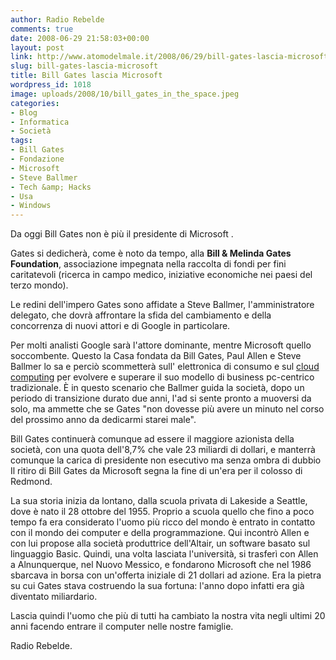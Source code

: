 ```yaml
---
author: Radio Rebelde
comments: true
date: 2008-06-29 21:58:03+00:00
layout: post
link: http://www.atomodelmale.it/2008/06/29/bill-gates-lascia-microsoft/
slug: bill-gates-lascia-microsoft
title: Bill Gates lascia Microsoft
wordpress_id: 1018
image: uploads/2008/10/bill_gates_in_the_space.jpeg
categories:
- Blog
- Informatica
- Società
tags:
- Bill Gates
- Fondazione
- Microsoft
- Steve Ballmer
- Tech &amp; Hacks
- Usa
- Windows
---
```


Da oggi Bill Gates non è più il presidente di Microsoft .

Gates si dedicherà, come è noto da tempo, alla **Bill & Melinda Gates Foundation**, associazione impegnata nella raccolta di fondi per fini caritatevoli (ricerca in campo medico, iniziative economiche nei paesi del terzo mondo).

Le redini dell'impero Gates sono affidate a Steve Ballmer, l'amministratore delegato, che dovrà affrontare la sfida del cambiamento e della concorrenza di nuovi attori e di Google in particolare.

Per molti analisti Google sarà  l'attore dominante, mentre Microsoft  quello soccombente. Questo la Casa fondata da Bill Gates, Paul Allen e Steve Ballmer lo sa e perciò scommetterà sull' elettronica di consumo e sul [cloud computing](http://it.wikipedia.org/wiki/Cloud_computing) per evolvere e superare il suo modello di business pc-centrico tradizionale. È in questo scenario che Ballmer guida la società, dopo un periodo di transizione durato due anni, l'ad si sente pronto a muoversi da solo, ma ammette che se Gates "non dovesse più avere un minuto nel corso del prossimo anno da dedicarmi starei male".

Bill Gates continuerà comunque ad essere il  maggiore azionista della società, con una quota dell'8,7% che vale 23 miliardi di dollari, e manterrà comunque la carica di presidente non esecutivo ma senza ombra di dubbio Il ritiro di Bill Gates da Microsoft segna la fine di un'era per il colosso di Redmond.

La sua storia inizia da lontano, dalla scuola privata di Lakeside a Seattle, dove è nato il 28 ottobre del 1955. Proprio a scuola quello che fino a poco tempo fa era considerato l'uomo più ricco del mondo è entrato in contatto con il mondo dei computer e della programmazione. Qui incontrò Allen e con lui propose alla società produttrice dell'Altair, un software basato sul linguaggio Basic. Quindi, una volta lasciata l'università, si trasferì con Allen a Alnunquerque, nel Nuovo Messico, e fondarono Microsoft che nel 1986 sbarcava in borsa con un'offerta iniziale di 21 dollari ad azione. Era la pietra su cui Gates stava costruendo la sua fortuna: l'anno dopo infatti era già diventato miliardario.

Lascia quindi l'uomo che più di tutti ha cambiato la nostra vita negli ultimi 20 anni facendo entrare il computer nelle nostre famiglie.

Radio Rebelde.
